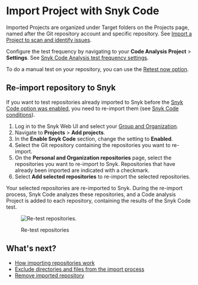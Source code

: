 # Import Project with Snyk Code

Imported Projects are organized under Target folders on the Projects page, named after the Git repository account and specific repository. See [Import a Project to scan and identify issues](../../getting-started/#import-a-project-to-scan-and-identify-issues).

Configure the test frequency by navigating to your **Code Analysis Project** > **Settings**. See [Snyk Code Analysis test frequency settings](../../snyk-admin/snyk-projects/#test-frequency-settings).

To do a manual test on your repository, you can use the [Retest now option](manage-code-vulnerabilities/#retesting-code-repository).

## Re-import repository to Snyk

If you want to test repositories already imported to Snyk before the [Snyk Code option was enabled](configure-snyk-code.md#enable-snyk-code-in-snyk-web-ui), you need to re-import them (see [Snyk Code conditions](configure-snyk-code.md#conditions)).

1. Log in to the Snyk Web UI and select your [Group and Organization](../../snyk-admin/groups-and-organizations/).
2. Navigate to **Projects** > **Add projects**.
3. In the **Enable Snyk Code** section, change the setting to **Enabled**.
4. Select the Git repository containing the repositories you want to re-import.
5. On the **Personal and Organization repositories** page, select the repositories you want to re-import to Snyk. Repositories that have already been imported are indicated with a checkmark.
6. Select **Add selected repositories** to re-import the selected repositories.

Your selected repositories are re-imported to Snyk. During the re-import process, Snyk Code analyzes these repositories, and a Code analysis Project is added to each repository, containing the results of the Snyk Code test.

<figure><img src="../../.gitbook/assets/Re-test repository.png" alt="Re-test repositories."><figcaption><p>Re-test repositories</p></figcaption></figure>

## What's next?

* [How importing repositories work](../import-project-repository/#how-importing-repositories-works)
* [Exclude directories and files from the import process](../import-project-repository/exclude-directories-and-files-from-project-import.md)
* [Remove imported repository](../import-project-repository/remove-imported-repository-from-a-project.md)
